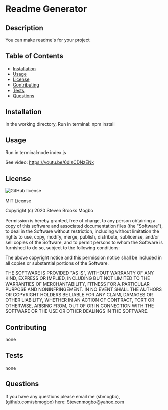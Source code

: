 # Readme Generator

  ## Description

  You can make readme's for your project

  ## Table of Contents

  * [Installation](#installation)
  * [Usage](#usage)
  * [License](#link)
  * [Contributing ](#contributing)
  * [Tests](#tests)
  * [Questions](#questions)
  

  ## Installation <a name="installation"></a>

  In the working directory,  Run in terminal: npm install

  ## Usage <a name="usage"></a>

  Run in terminal:node index.js

  See video: https://youtu.be/6dIsCDNzENk

  ## License <a name="license"></a>

  ![GitHub license](https://img.shields.io/badge/license-MIT-blue.svg)

  MIT License

  Copyright (c) 2020 Steven Brooks Mogbo
  
  Permission is hereby granted, free of charge, to any person obtaining a copy
  of this software and associated documentation files (the "Software"), to deal
  in the Software without restriction, including without limitation the rights
  to use, copy, modify, merge, publish, distribute, sublicense, and/or sell
  copies of the Software, and to permit persons to whom the Software is
  furnished to do so, subject to the following conditions:
  
  The above copyright notice and this permission notice shall be included in all
  copies or substantial portions of the Software.
  
  THE SOFTWARE IS PROVIDED "AS IS", WITHOUT WARRANTY OF ANY KIND, EXPRESS OR
  IMPLIED, INCLUDING BUT NOT LIMITED TO THE WARRANTIES OF MERCHANTABILITY,
  FITNESS FOR A PARTICULAR PURPOSE AND NONINFRINGEMENT. IN NO EVENT SHALL THE
  AUTHORS OR COPYRIGHT HOLDERS BE LIABLE FOR ANY CLAIM, DAMAGES OR OTHER
  LIABILITY, WHETHER IN AN ACTION OF CONTRACT, TORT OR OTHERWISE, ARISING FROM,
  OUT OF OR IN CONNECTION WITH THE SOFTWARE OR THE USE OR OTHER DEALINGS IN THE
  SOFTWARE.

  ## Contributing <a name="contributing"></a>

  none

  ## Tests <a name="test"></a>

  none

  ## Questions <a name="questions"></a>

  If you have any questions please email me (sbmogbo),(github.com/sbmogbo) here: Stevenmogbo@yahoo.com


